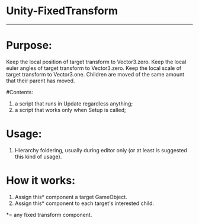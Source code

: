 # Unity-FixedTransform
-------------------------------------------------------

# Purpose: 
Keep the local position of target transform to Vector3.zero.
Keep the local euler angles of target transform to Vector3.zero.
Keep the local scale of target transform to Vector3.one.
Children are moved of the same amount that their parent has moved.

 #Contents:
1) a script that runs in Update regardless anything;
2) a script that works only when Setup is called;
  
# Usage: 
1) Hierarchy foldering, usually during editor only (or at least is suggested this kind of usage).

# How it works:
1) Assign this* component a target GameObject.
2) Assign this* component to each target's interested child.

*= any fixed transform component.